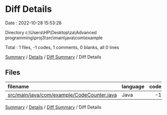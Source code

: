 # Diff Details

Date : 2022-10-28 15:53:28

Directory c:\\Users\\HP\\Desktop\\za\\Advanced programming\\proj3\\src\\main\\java\\com\\example

Total : 1 files,  -1 codes, 1 comments, 0 blanks, all 0 lines

[Summary](results.md) / [Details](details.md) / [Diff Summary](diff.md) / Diff Details

## Files
| filename | language | code | comment | blank | total |
| :--- | :--- | ---: | ---: | ---: | ---: |
| [src/main/java/com/example/CodeCounter.java](/src/main/java/com/example/CodeCounter.java) | Java | -1 | 1 | 0 | 0 |

[Summary](results.md) / [Details](details.md) / [Diff Summary](diff.md) / Diff Details
